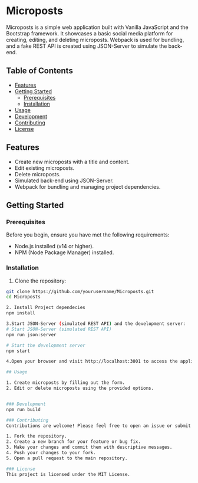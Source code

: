# Microposts

Microposts is a simple web application built with Vanilla JavaScript and the Bootstrap framework. It showcases a basic social media platform for creating, editing, and deleting microposts. Webpack is used for bundling, and a fake REST API is created using JSON-Server to simulate the back-end.

## Table of Contents

- [Features](#features)
- [Getting Started](#getting-started)
  - [Prerequisites](#prerequisites)
  - [Installation](#installation)
- [Usage](#usage)
- [Development](#development)
- [Contributing](#contributing)
- [License](#license)

## Features

- Create new microposts with a title and content.
- Edit existing microposts.
- Delete microposts.
- Simulated back-end using JSON-Server.
- Webpack for bundling and managing project dependencies.

## Getting Started

### Prerequisites

Before you begin, ensure you have met the following requirements:

- Node.js installed (v14 or higher).
- NPM (Node Package Manager) installed.

### Installation

1. Clone the repository:

```bash
git clone https://github.com/yourusername/Microposts.git
cd Microposts

2. Install Project dependecies
npm install

3.Start JSON-Server (simulated REST API) and the development server:
# Start JSON-Server (simulated REST API)
npm run json:server

# Start the development server
npm start

4.Open your browser and visit http://localhost:3001 to access the application

## Usage

1. Create microposts by filling out the form.
2. Edit or delete microposts using the provided options.


### Development
npm run build

### Contributing
Contributions are welcome! Please feel free to open an issue or submit a pull request.

1. Fork the repository.
2. Create a new branch for your feature or bug fix.
3. Make your changes and commit them with descriptive messages.
4. Push your changes to your fork.
5. Open a pull request to the main repository.

### License
This project is licensed under the MIT License.



